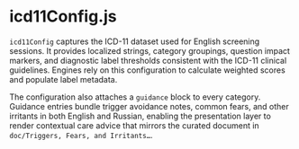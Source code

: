 # icd11Config.js

`icd11Config` captures the ICD-11 dataset used for English screening sessions. It provides localized strings, category groupings, question impact markers, and diagnostic label thresholds consistent with the ICD-11 clinical guidelines. Engines rely on this configuration to calculate weighted scores and populate label metadata.

The configuration also attaches a `guidance` block to every category. Guidance entries bundle trigger avoidance notes, common fears, and other irritants in both English and Russian, enabling the presentation layer to render contextual care advice that mirrors the curated document in `doc/Triggers, Fears, and Irritants…`.
